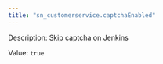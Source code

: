 ```yaml
---
title: "sn_customerservice.captchaEnabled"
---
```


Description: Skip captcha on Jenkins

Value: `true`